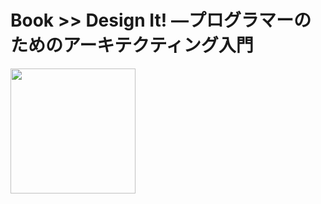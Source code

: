 # Book >> Design It! ―プログラマーのためのアーキテクティング入門

<img src="https://images-na.ssl-images-amazon.com/images/I/41mh-cIewpL._SX351_BO1,204,203,200_.jpg" style="width: 200px"/>